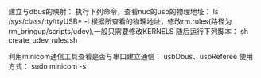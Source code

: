 建立与dbus的映射：
执行下列命令，查看nuc的usb的物理地址：
ls /sys/class/tty/ttyUSB* -l
根据所查看的物理地址，修改rm.rules(路径为rm_bringup/scripts/udev),一般只需要修改KERNELS
随后运行下列脚本：
sh create_udev_rules.sh

利用minicom通信工具查看是否与串口建立通信：
usbDbus、usbReferee
使用方式：
sudo minicom -s
